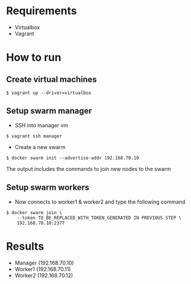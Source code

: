 # Requirements

- Virtualbox
- Vagrant

# How to run

## Create virtual machines

```
$ vagrant up --driver=virtualbox
```

## Setup swarm manager

- SSH into manager vm

```
$ vagrant ssh manager
```

- Create a new swarm

```
$ docker swarm init --advertise-addr 192.168.70.10
```
The output includes the commands to join new nodes to the swarm

## Setup swarm workers

- Now connects to worker1 & worker2 and type the following command

```
$ docker swarm join \
    --token TO_BE_REPLACED_WITH_TOKEN_GENERATED IN PREVIOUS STEP \
    192.168.70.10:2377
```

# Results

- Manager (192.168.70.10)
- Worker1 (192.168.70.11)
- Worker2 (192.168.70.12)
